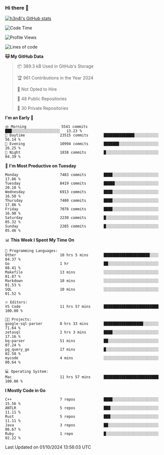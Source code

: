 ### Hi there 👋

[![h3n4l's GitHub stats](https://github-readme-stats.vercel.app/api?username=h3n4l&count_private=true&show_icons=true&theme=radical)](https://github.com/h3n4l/github-readme-stats)

<!--START_SECTION:waka-->
![Code Time](http://img.shields.io/badge/Code%20Time-1%2C953%20hrs%2022%20mins-blue)

![Profile Views](http://img.shields.io/badge/Profile%20Views-8-blue)

![Lines of code](https://img.shields.io/badge/From%20Hello%20World%20I%27ve%20Written-14.8%20million%20lines%20of%20code-blue)

**🐱 My GitHub Data** 

> 📦 389.3 kB Used in GitHub's Storage 
 > 
> 🏆 961 Contributions in the Year 2024
 > 
> 🚫 Not Opted to Hire
 > 
> 📜 48 Public Repositories 
 > 
> 🔑 30 Private Repositories 
 > 
**I'm an Early 🐤** 

```text
🌞 Morning                5541 commits        ███░░░░░░░░░░░░░░░░░░░░░░   13.23 % 
🌆 Daytime                23515 commits       ██████████████░░░░░░░░░░░   56.14 % 
🌃 Evening                10994 commits       ███████░░░░░░░░░░░░░░░░░░   26.25 % 
🌙 Night                  1838 commits        █░░░░░░░░░░░░░░░░░░░░░░░░   04.39 % 
```
📅 **I'm Most Productive on Tuesday** 

```text
Monday                   7483 commits        ████░░░░░░░░░░░░░░░░░░░░░   17.86 % 
Tuesday                  8419 commits        █████░░░░░░░░░░░░░░░░░░░░   20.10 % 
Wednesday                6913 commits        ████░░░░░░░░░░░░░░░░░░░░░   16.50 % 
Thursday                 7480 commits        ████░░░░░░░░░░░░░░░░░░░░░   17.86 % 
Friday                   7078 commits        ████░░░░░░░░░░░░░░░░░░░░░   16.90 % 
Saturday                 2230 commits        █░░░░░░░░░░░░░░░░░░░░░░░░   05.32 % 
Sunday                   2285 commits        █░░░░░░░░░░░░░░░░░░░░░░░░   05.46 % 
```


📊 **This Week I Spent My Time On** 

```text
💬 Programming Languages: 
Other                    10 hrs 5 mins       █████████████████████░░░░   84.37 % 
Go                       1 hr                ██░░░░░░░░░░░░░░░░░░░░░░░   08.41 % 
Makefile                 13 mins             ░░░░░░░░░░░░░░░░░░░░░░░░░   01.87 % 
Markdown                 10 mins             ░░░░░░░░░░░░░░░░░░░░░░░░░   01.53 % 
SQL                      10 mins             ░░░░░░░░░░░░░░░░░░░░░░░░░   01.52 % 

🔥 Editors: 
VS Code                  11 hrs 57 mins      █████████████████████████   100.00 % 

🐱‍💻 Projects: 
google-sql-parser        8 hrs 33 mins       ██████████████████░░░░░░░   71.64 % 
zetasql                  2 hrs 3 mins        ████░░░░░░░░░░░░░░░░░░░░░   17.16 % 
bq-parser                51 mins             ██░░░░░░░░░░░░░░░░░░░░░░░   07.24 % 
pg_query_go              17 mins             █░░░░░░░░░░░░░░░░░░░░░░░░   02.50 % 
mycode                   4 mins              ░░░░░░░░░░░░░░░░░░░░░░░░░   00.64 % 

💻 Operating System: 
Mac                      11 hrs 57 mins      █████████████████████████   100.00 % 
```

**I Mostly Code in Go** 

```text
C++                      7 repos             ████░░░░░░░░░░░░░░░░░░░░░   15.56 % 
ANTLR                    5 repos             ███░░░░░░░░░░░░░░░░░░░░░░   11.11 % 
Rust                     5 repos             ███░░░░░░░░░░░░░░░░░░░░░░   11.11 % 
Java                     3 repos             ██░░░░░░░░░░░░░░░░░░░░░░░   06.67 % 
Ruby                     1 repo              █░░░░░░░░░░░░░░░░░░░░░░░░   02.22 % 
```




 Last Updated on 01/10/2024 13:56:03 UTC
<!--END_SECTION:waka-->


